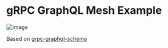# gRPC GraphQL Mesh Example
![image](https://user-images.githubusercontent.com/20847995/79874820-7b776280-83f1-11ea-9dc8-866574b57b50.png)


Based on [grpc-graphql-schema](https://github.com/xanthous-tech/grpc-graphql-schema)
